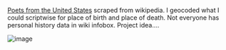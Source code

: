 [Poets from the United States](https://en.wikipedia.org/wiki/List_of_poets_from_the_United_States) scraped from wikipedia. I geocoded what I could scriptwise for place of birth and place of death. Not everyone has personal history data in wiki infobox. Project idea....

![image](https://github.com/briggsreschke/gis-data/assets/16325768/42c94b84-c574-4341-a418-45a33056e1ea)


